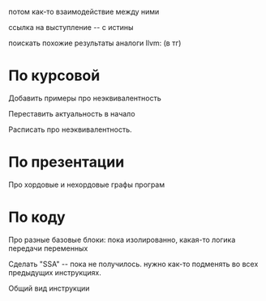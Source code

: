 потом как-то взаимодействие между ними

ссылка на выступление -- с истины

поискать похожие результаты
аналоги llvm: (в тг)

# По курсовой

Добавить примеры про неэквивалентность

Переставить актуальность в начало

Расписать про неэквивалентность.

# По презентации

Про хордовые и нехордовые графы програм

# По коду

Про разные базовые блоки: пока изолированно, какая-то логика передачи переменных

Сделать "SSA" -- пока не получилось. нужно как-то подменять во всех предыдущих инструкциях.

Общий вид инструкции
